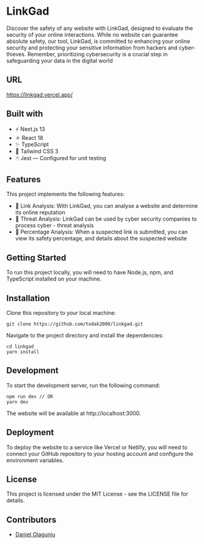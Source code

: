 # LinkGad

Discover the safety of any website with LinkGad, designed to evaluate the security of your online interactions. While no website can guarantee absolute safety, our tool, LinkGad, is committed to enhancing your online security and protecting your sensitive information from hackers and cyber-thieves. Remember, prioritizing cybersecurity is a crucial step in safeguarding your data in the digital world

## URL

https://linkgad.vercel.app/

## Built with

- ⚡️ Next.js 13
- ⚛️ React 18
- ✨ TypeScript
- 💨 Tailwind CSS 3
- 🃏 Jest — Configured for unit testing

## Features

This project implements the following features:

- 💎 Link Analysis: With LinkGad, you can analyse a website and determine its online reputation
- 💎 Threat Analysis: LinkGad can be used by cyber security companies to process cyber - threat analysis
- 💎 Percentage Analysis: When a suspected link is submitted, you can view its safety percentage, and details about the suspected website

## Getting Started

To run this project locally, you will need to have Node.js, npm, and TypeScript installed on your machine.

## Installation

Clone this repository to your local machine:

```
git clone https://github.com/todak2000/linkgad.git

```

Navigate to the project directory and install the dependencies:

```
cd linkgad
yarn install
```

## Development

To start the development server, run the following command:

```
npm run dev // OR
yarn dev
```

The website will be available at http://localhost:3000.

## Deployment

To deploy the website to a service like Vercel or Netlify, you will need to connect your GitHub repository to your hosting account and configure the environment variables.

## License

This project is licensed under the MIT License - see the LICENSE file for details.

## Contributors

- [Daniel Olagunju](https://github.com/todak2000)
